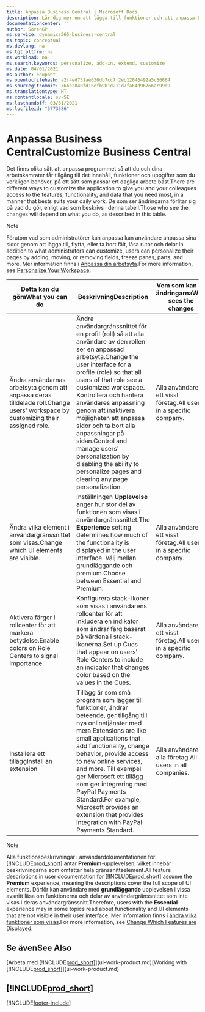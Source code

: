 ```yaml
---
title: Anpassa Business Central | Microsoft Docs
description: Lär dig mer om att lägga till funktioner och att anpassa Business Central.
documentationcenter: ''
author: SorenGP
ms.service: dynamics365-business-central
ms.topic: conceptual
ms.devlang: na
ms.tgt_pltfrm: na
ms.workload: na
ms.search.keywords: personalize, add-in, extend, customize
ms.date: 04/01/2021
ms.author: edupont
ms.openlocfilehash: a2f4ed751ae630db7cc7f2eb12046492a5c56664
ms.sourcegitcommit: 766e2840fd16efb901d211d7fa64d96766ac99d9
ms.translationtype: HT
ms.contentlocale: sv-SE
ms.lasthandoff: 03/31/2021
ms.locfileid: "5773586"
---
```

# <a name="customize-business-central"></a><span data-ttu-id="a785e-103">Anpassa Business Central</span><span class="sxs-lookup"><span data-stu-id="a785e-103">Customize Business Central</span></span>
<span data-ttu-id="a785e-104">Det finns olika sätt att anpassa programmet så att du och dina arbetskamrater får tillgång till det innehåll, funktioner och uppgifter som du verkligen behöver, på ett sätt som passar ert dagliga arbete bäst.</span><span class="sxs-lookup"><span data-stu-id="a785e-104">There are different ways to customize the application to give you and your colleagues access to the features, functionality, and data that you need most, in a manner that bests suits your daily work.</span></span> <span data-ttu-id="a785e-105">De som ser ändringarna förlitar sig på vad du gör, enligt vad som beskrivs i denna tabell.</span><span class="sxs-lookup"><span data-stu-id="a785e-105">Those who see the changes will depend on what you do, as described in this table.</span></span>

> [!NOTE]
> <span data-ttu-id="a785e-106">Förutom vad som administratörer kan anpassa kan användare anpassa sina sidor genom att lägga till, flytta, eller ta bort fält, låsa rutor och delar.</span><span class="sxs-lookup"><span data-stu-id="a785e-106">In addition to what administrators can customize, users can personalize their pages by adding, moving, or removing fields, freeze panes, parts, and more.</span></span> <span data-ttu-id="a785e-107">Mer information finns i [Anpassa din arbetsyta](ui-personalization-user.md).</span><span class="sxs-lookup"><span data-stu-id="a785e-107">For more information, see [Personalize Your Workspace](ui-personalization-user.md).</span></span>

| <span data-ttu-id="a785e-108">Detta kan du göra</span><span class="sxs-lookup"><span data-stu-id="a785e-108">What you can do</span></span>    |  <span data-ttu-id="a785e-109">Beskrivning</span><span class="sxs-lookup"><span data-stu-id="a785e-109">Description</span></span>  |  <span data-ttu-id="a785e-110">Vem som kan se ändringarna</span><span class="sxs-lookup"><span data-stu-id="a785e-110">Who sees the changes</span></span>  |  <span data-ttu-id="a785e-111">Mer information</span><span class="sxs-lookup"><span data-stu-id="a785e-111">More information</span></span>  |
|-----|---------------|---------|-------|
|<span data-ttu-id="a785e-112">Ändra användarnas arbetsyta genom att anpassa deras tilldelade roll.</span><span class="sxs-lookup"><span data-stu-id="a785e-112">Change users' workspace by customizing their assigned role.</span></span>|<span data-ttu-id="a785e-113">Ändra användargränssnittet för en profil (roll) så att alla användare av den rollen ser en anpassad arbetsyta.</span><span class="sxs-lookup"><span data-stu-id="a785e-113">Change the user interface for a profile (role) so that all users of that role see a customized workspace.</span></span> <span data-ttu-id="a785e-114">Kontrollera och hantera användares anpassning genom att inaktivera möjligheten att anpassa sidor och ta bort alla anpassningar på sidan.</span><span class="sxs-lookup"><span data-stu-id="a785e-114">Control and manage users' personalization by disabling the ability to personalize pages and clearing any page personalization.</span></span>|<span data-ttu-id="a785e-115">Alla användare i ett visst företag.</span><span class="sxs-lookup"><span data-stu-id="a785e-115">All users in a specific company.</span></span>|[<span data-ttu-id="a785e-116">Anpassa sidor för profiler</span><span class="sxs-lookup"><span data-stu-id="a785e-116">Customize Pages for Profiles</span></span>](ui-personalization-manage.md)|
|<span data-ttu-id="a785e-117">Ändra vilka element i användargränssnittet som visas.</span><span class="sxs-lookup"><span data-stu-id="a785e-117">Change which UI elements are visible.</span></span>|<span data-ttu-id="a785e-118">Inställningen **Upplevelse** anger hur stor del av funktionen som visas i användargränssnittet.</span><span class="sxs-lookup"><span data-stu-id="a785e-118">The **Experience** setting determines how much of the functionality is displayed in the user interface.</span></span> <span data-ttu-id="a785e-119">Välj mellan grundläggande och premium.</span><span class="sxs-lookup"><span data-stu-id="a785e-119">Choose between Essential and Premium.</span></span>|<span data-ttu-id="a785e-120">Alla användare i ett visst företag.</span><span class="sxs-lookup"><span data-stu-id="a785e-120">All users in a specific company.</span></span>|[<span data-ttu-id="a785e-121">Ändra vilka funktioner som visas</span><span class="sxs-lookup"><span data-stu-id="a785e-121">Change Which Features are Displayed</span></span>](ui-experiences.md)|
|<span data-ttu-id="a785e-122">Aktivera färger i rollcenter för att markera betydelse.</span><span class="sxs-lookup"><span data-stu-id="a785e-122">Enable colors on Role Centers to signal importance.</span></span>|<span data-ttu-id="a785e-123">Konfigurera stack-ikoner som visas i användarens rollcenter för att inkludera en indikator som ändrar färg baserat på värdena i stack-ikonerna.</span><span class="sxs-lookup"><span data-stu-id="a785e-123">Set up Cues that appear on users' Role Centers to include an indicator that changes color based on the values in the Cues.</span></span>|<span data-ttu-id="a785e-124">Alla användare i ett visst företag.</span><span class="sxs-lookup"><span data-stu-id="a785e-124">All users in a specific company.</span></span>|[<span data-ttu-id="a785e-125">Skapa en färglagd indikator på stack-ikoner</span><span class="sxs-lookup"><span data-stu-id="a785e-125">Set Up a Colored Indicator on Cues</span></span>](admin-how-set-up-colored-indicator-on-cues.md)|
|<span data-ttu-id="a785e-126">Installera ett tillägg</span><span class="sxs-lookup"><span data-stu-id="a785e-126">Install an extension</span></span>|<span data-ttu-id="a785e-127">Tillägg är som små program som lägger till funktioner, ändrar beteende, ger tillgång till nya onlinetjänster med mera.</span><span class="sxs-lookup"><span data-stu-id="a785e-127">Extensions are like small applications that add functionality, change behavior, provide access to new online services, and more.</span></span> <span data-ttu-id="a785e-128">Till exempel ger Microsoft ett tillägg som ger integrering med PayPal Payments Standard.</span><span class="sxs-lookup"><span data-stu-id="a785e-128">For example, Microsoft provides an extension that provides integration with PayPal Payments Standard.</span></span>|<span data-ttu-id="a785e-129">Alla användare i alla företag.</span><span class="sxs-lookup"><span data-stu-id="a785e-129">All users in all companies.</span></span>|[<span data-ttu-id="a785e-130">Anpassa med tillägg</span><span class="sxs-lookup"><span data-stu-id="a785e-130">Customizing Using Extensions</span></span>](ui-extensions.md)|
> [!NOTE]
> <span data-ttu-id="a785e-131">Alla funktionsbeskrivningar i användardokumentationen för [!INCLUDE[prod_short](includes/prod_short.md)] antar **Premium**-upplevelsen, vilket innebär beskrivningarna som omfattar hela gränssnittselement.</span><span class="sxs-lookup"><span data-stu-id="a785e-131">All feature descriptions in user documentation for [!INCLUDE[prod_short](includes/prod_short.md)] assume the **Premium** experience, meaning the descriptions cover the full scope of UI elements.</span></span> <span data-ttu-id="a785e-132">Därför kan användare med **grundläggande** upplevelsen i vissa avsnitt läsa om funktionerna och delar av användargränssnittet som inte visas i deras användargränssnitt.</span><span class="sxs-lookup"><span data-stu-id="a785e-132">Therefore, users with the **Essential** experience may in some topics read about functionality and UI elements that are not visible in their user interface.</span></span> <span data-ttu-id="a785e-133">Mer information finns i [ändra vilka funktioner som visas](ui-experiences.md).</span><span class="sxs-lookup"><span data-stu-id="a785e-133">For more information, see [Change Which Features are Displayed](ui-experiences.md).</span></span>

## <a name="see-also"></a><span data-ttu-id="a785e-134">Se även</span><span class="sxs-lookup"><span data-stu-id="a785e-134">See Also</span></span>
<span data-ttu-id="a785e-135">[Arbeta med [!INCLUDE[prod_short](includes/prod_short.md)]](ui-work-product.md)</span><span class="sxs-lookup"><span data-stu-id="a785e-135">[Working with [!INCLUDE[prod_short](includes/prod_short.md)]](ui-work-product.md)</span></span>  

## [!INCLUDE[prod_short](includes/free_trial_md.md)]  


[!INCLUDE[footer-include](includes/footer-banner.md)]